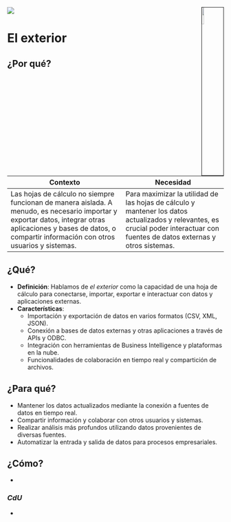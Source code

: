 <img src="../../images/DALL·E-2024-03-11-22.22.25.webp" width="10%" align=right border=1>
<a href="../../README.md"><img src="https://img.shields.io/badge/-Tabla_de_contenidos-000?style=flat&logo=Emlakjet&logoColor=red"></a>

# El exterior

## ¿Por qué?

|Contexto|Necesidad|
|-|-|
Las hojas de cálculo no siempre funcionan de manera aislada. A menudo, es necesario importar y exportar datos, integrar otras aplicaciones y bases de datos, o compartir información con otros usuarios y sistemas.|Para maximizar la utilidad de las hojas de cálculo y mantener los datos actualizados y relevantes, es crucial poder interactuar con fuentes de datos externas y otros sistemas.

## ¿Qué?

- **Definición**: Hablamos de *el exterior* como la capacidad de una hoja de cálculo para conectarse, importar, exportar e interactuar con datos y aplicaciones externas.
- **Características**: 
  - Importación y exportación de datos en varios formatos (CSV, XML, JSON).
  - Conexión a bases de datos externas y otras aplicaciones a través de APIs y ODBC.
  - Integración con herramientas de Business Intelligence y plataformas en la nube.
  - Funcionalidades de colaboración en tiempo real y compartición de archivos.

## ¿Para qué?

- Mantener los datos actualizados mediante la conexión a fuentes de datos en tiempo real.
- Compartir información y colaborar con otros usuarios y sistemas.
- Realizar análisis más profundos utilizando datos provenientes de diversas fuentes.
- Automatizar la entrada y salida de datos para procesos empresariales.

## ¿Cómo?

- 

### *CdU*

- 
